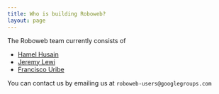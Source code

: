 ```yaml
---
title: Who is building Roboweb?
layout: page
---
```


The Roboweb team currently consists of

* [Hamel Husain](https://hamel.dev/)
* [Jeremy Lewi](https://www.linkedin.com/in/jeremy-lewi-600aaa8/)
* [Francisco Uribe](https://www.linkedin.com/in/francisco-uribe-0a466211/)

You can contact us by emailing us at `roboweb-users@googlegroups.com`